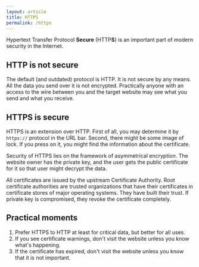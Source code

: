 ```yaml
---
layout: article
title: HTTPS
permalink: /https
---
```


Hypertext Transfer Protocol **Secure** (HTTP**S**) is an important part of modern security in the Internet.

## HTTP is not secure

The default (and outdated) protocol is HTTP. It is not secure by any means. All the data you send over it is not encrypted. Practically anyone with an access to the wire between you and the target website may see what you send and what you receive.


## HTTPS is secure

HTTPS is an extension over HTTP. First of all, you may determine it by ``https://`` protocol in the URL bar. Second, there might be some image of lock. If you press on it, you might find the information about the certificate.

Security of HTTPS lies on the framework of asymmetrical encryption. The website owner has the private key, and the user gets the public certificate for it so that user might decrypt the data.

All certificates are issued by the upstream Certificate Authority. Root certificate authorities are trusted organizations that have their certificates in certificate stores of major operating systems. They have built their trust. If private key is compromised, they revoke the certificate completely.

## Practical moments

1. Prefer HTTPS to HTTP at least for critical data, but better for all uses.
2. If you see certificate warnings, don't visit the website unless you know what's happening.
3. If the certificate has expired, don't visit the website unless you know that it is not important.
